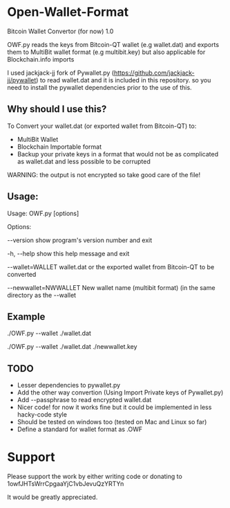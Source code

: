 Open-Wallet-Format
==================
Bitcoin Wallet Convertor (for now) 1.0


OWF.py reads the keys from Bitcoin-QT wallet (e.g wallet.dat) and exports them to MultiBit wallet format (e.g multibit.key) but also applicable for Blockchain.info imports

I used jackjack-jj fork of Pywallet.py (https://github.com/jackjack-jj/pywallet) to read wallet.dat and it is included in this repository.
so you need to install the pywallet dependencies prior to the use of this.


Why should I use this?
---------------------
To Convert your wallet.dat (or exported wallet from Bitcoin-QT) to:
* MultiBit Wallet
* Blockchain Importable format
* Backup your private keys in a format that would not be as complicated as wallet.dat and less possible to be corrupted

WARNING: the output is not encrypted so take good care of the file! 


Usage:
-------
Usage: OWF.py [options]

Options:

  --version             show program's version number and exit
  
  -h, --help            show this help message and exit
  
  --wallet=WALLET       wallet.dat or the exported wallet from Bitcoin-QT to
                        be converted
                        
  --newwallet=NWWALLET  New wallet name (multibit format) (in the
                        same directory as the --wallet

Example
-------
./OWF.py --wallet ./wallet.dat

./OWF.py --wallet ./wallet.dat ./newwallet.key



TODO
----
* Lesser dependencies to pywallet.py
* Add the other way convertion (Using Import Private keys of Pywallet.py)
* Add --passphrase to read encrypted wallet.dat
* Nicer code! for now it works fine but it could be implemented in less hacky-code style
* Should be tested on windows too (tested on Mac and Linux so far)
* Define a standard for wallet format as .OWF


Support
=======
Please support the work by either writing code or donating to 1owfJHTsWrrCpgaaYjC1vbJevuQzYRTYn

It would be greatly appreciated. 

